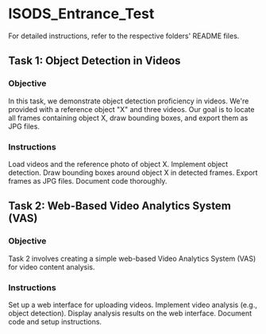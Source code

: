 # ISODS_Entrance_Test
For detailed instructions, refer to the respective folders' README files.
## Task 1: Object Detection in Videos
### Objective
In this task, we demonstrate object detection proficiency in videos. We're provided with a reference object "X" and three videos. Our goal is to locate all frames containing object X, draw bounding boxes, and export them as JPG files.

### Instructions
Load videos and the reference photo of object X.
Implement object detection.
Draw bounding boxes around object X in detected frames.
Export frames as JPG files.
Document code thoroughly.

## Task 2: Web-Based Video Analytics System (VAS)
### Objective
Task 2 involves creating a simple web-based Video Analytics System (VAS) for video content analysis.

### Instructions
Set up a web interface for uploading videos.
Implement video analysis (e.g., object detection).
Display analysis results on the web interface.
Document code and setup instructions.

